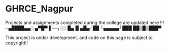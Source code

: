 # GHRCE_Nagpur
Projects and assignments completed during the college are updated here !!!
─▄████▄▄░
▄▀█▀▐└─┐░░
█▄▐▌▄█▄┘██
└▄▄▄▄▄┘███
██▒█▒███▀

This project is under development.
and code on this page is subject to copyright!!
